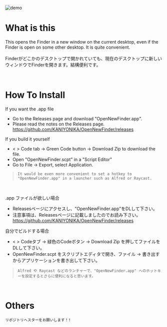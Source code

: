 ![demo](https://i.imgur.com/nEZMiyT.gif)

# What is this
This opens the Finder in a new window on the current desktop, even if the Finder is open on some other desktop. It is quite convenient.  
<BR>
Finderがどこかのデスクトップで開かれていても、現在のデスクトップに新しいウィンドウでFinderを開きます。結構便利です。  

<BR>

# How To Install

If you want the .app file  
- Go to the Releases page and download "OpenNewFinder.app".  
- Please read the notes on the Releases page.  
https://github.com/KANIYONIKA/OpenNewFinder/releases

If you build it yourself  
- < > Code tab -> Green Code button -> Download Zip to download the file.  
- Open "OpenNewFinder.scpt" in a "Script Editor"
- Go to File -> Export, select Application.  

> `It would be even more convenient to set a hotkey to "OpenNewFinder.app" in a launcher such as Alfred or Raycast. `

<BR>

.app ファイルが欲しい場合  
- Releasesページにアクセスし、"OpenNewFinder.app"をDLして下さい。
- 注意事項は、Releasesページに記載しましたのでお読み下さい。  
https://github.com/KANIYONIKA/OpenNewFinder/releases

自分でビルドする場合  
- < > Codeタブ -> 緑色のCodeボタン -> Download Zip を押してファイルをDLして下さい。  
- OpenNewFinder.scpt をスクリプトエディタで開き、ファイル -> 書き出す からアプリケーションを書き出して下さい。  


>`Alfred や Raycast などのランチャーで、"OpenNewFinder.app" へのホットキーを設定するとさらに便利になると思います。`

<BR>

# Others
`リポジトリへスターをお願いします！!`
